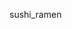 sushi_ramen

<!---
MinhajShafin/MinhajShafin is a ✨ special ✨ repository because its `README.md` (this file) appears on your GitHub profile.
You can click the Preview link to take a look at your changes.
--->
